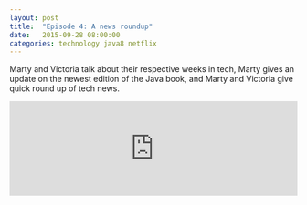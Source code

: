 ```yaml
---
layout: post
title:  "Episode 4: A news roundup"
date:   2015-09-28 08:00:00
categories: technology java8 netflix 
---
```


Marty and Victoria talk about their respective weeks in tech, Marty gives an update on the newest edition of the Java book, and Marty and Victoria give quick round up of tech news.

<iframe width="100%" height="166" scrolling="no" frameborder="no" src="https://w.soundcloud.com/player/?url=https%3A//api.soundcloud.com/tracks/225903925&amp;color=ff5500&amp;auto_play=false&amp;hide_related=false&amp;show_comments=true&amp;show_user=true&amp;show_reposts=false"></iframe>
